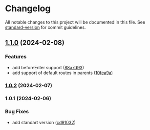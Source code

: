 # Changelog

All notable changes to this project will be documented in this file. See [standard-version](https://github.com/conventional-changelog/standard-version) for commit guidelines.

## [1.1.0](https://github.com/rikser123/mobx-react-router/compare/1.0.2...1.1.0) (2024-02-08)


### Features

* add beforeEnter support ([88a7d93](https://github.com/rikser123/mobx-react-router/commit/88a7d9379585625cd318e89950c957b8a3ba6b60))
* add support of default  routes in parents ([10fea9a](https://github.com/rikser123/mobx-react-router/commit/10fea9a1026c396b8086039ffbc87e939caa79d1))

### [1.0.2](https://github.com/rikser123/mobx-react-router/compare/1.0.1...1.0.2) (2024-02-07)

### 1.0.1 (2024-02-06)


### Bug Fixes

* add standart version ([cd91032](https://github.com/rikser123/mobx-react-router/commit/cd9103208b4ea9c2c39443bd66be09583a8dbfb1))
